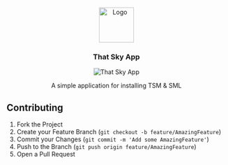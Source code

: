 <a id="readme-top"></a>

<!-- PROJECT LOGO -->
<br />
<div align="center">
  <a href="https://github.com/XeTrinityz/TSM-Installer">
    <img src="https://i.imgur.com/kAOyj2M.jpeg" alt="Logo" width="80" height="80">
  </a>

  <h3 align="center">That Sky App</h3>

  <!-- SOFTWARE IMAGE -->
  <img src="https://i.ibb.co/zfNj2v3/a.png" alt="That Sky App">
</div>

  <p align="center">
    A simple application for installing TSM & SML
    <br />
  </p>
</div>

<!-- CONTRIBUTING -->
## Contributing
1. Fork the Project
2. Create your Feature Branch (`git checkout -b feature/AmazingFeature`)
3. Commit your Changes (`git commit -m 'Add some AmazingFeature'`)
4. Push to the Branch (`git push origin feature/AmazingFeature`)
5. Open a Pull Request
